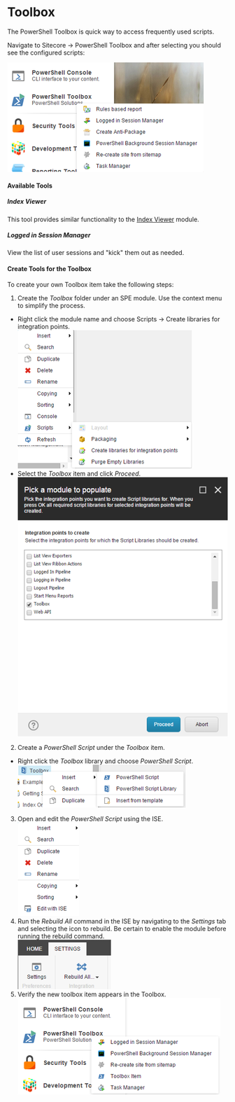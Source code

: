 # Toolbox

The PowerShell Toolbox is quick way to access frequently used scripts.

Navigate to Sitecore -> PowerShell Toolbox and after selecting you should see the configured scripts:

![Toolbox](images/screenshots/toolbox-list.png)

#### Available Tools

##### Index Viewer

This tool provides similar functionality to the [Index Viewer][1] module.

##### Logged in Session Manager

View the list of user sessions and "kick" them out as needed.

#### Create Tools for the Toolbox

To create your own Toolbox item take the following steps:
1. Create the *Toolbox* folder under an SPE module. Use the context menu to simplify the process.
 * Right click the module name and choose Scripts -> Create libraries for integration points.
![Module Libraries](images/screenshots/module-createlibraries.png)
 * Select the *Toolbox* item and click *Proceed*.  
![Module Toolbox Library](images/screenshots/module-createtoolboxlibrary.png)
2. Create a *PowerShell Script* under the *Toolbox* item.
 * Right click the *Toolbox* library and choose *PowerShell Script*.  
![Libary Script](images/screenshots/library-createscript.png)
3. Open and edit the *PowerShell Script* using the ISE.  
![ISE Edit](images/screenshots/script-editise.png)
4. Run the *Rebuild All* command in the ISE by navigating to the *Settings* tab and selecting the icon to rebuild. Be certain to enable the module before running the rebuild command.  
![ISE Settings Tab](images/screenshots/ise-settingstab.png)
5. Verify the new toolbox item appears in the Toolbox.  
![Toolbox Item](images/screenshots/toolbox-newitem.png)

[1]: http://marketplace.sitecore.net/en/Modules/I/Index_Viewer.aspx
